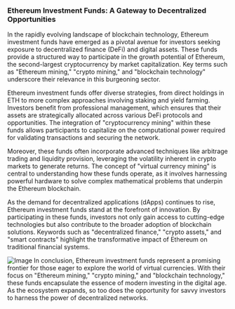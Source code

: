 ### Ethereum Investment Funds: A Gateway to Decentralized Opportunities

In the rapidly evolving landscape of blockchain technology, Ethereum investment funds have emerged as a pivotal avenue for investors seeking exposure to decentralized finance (DeFi) and digital assets. These funds provide a structured way to participate in the growth potential of Ethereum, the second-largest cryptocurrency by market capitalization. Key terms such as "Ethereum mining," "crypto mining," and "blockchain technology" underscore their relevance in this burgeoning sector.

Ethereum investment funds offer diverse strategies, from direct holdings in ETH to more complex approaches involving staking and yield farming. Investors benefit from professional management, which ensures that their assets are strategically allocated across various DeFi protocols and opportunities. The integration of "cryptocurrency mining" within these funds allows participants to capitalize on the computational power required for validating transactions and securing the network.

Moreover, these funds often incorporate advanced techniques like arbitrage trading and liquidity provision, leveraging the volatility inherent in crypto markets to generate returns. The concept of "virtual currency mining" is central to understanding how these funds operate, as it involves harnessing powerful hardware to solve complex mathematical problems that underpin the Ethereum blockchain.

As the demand for decentralized applications (dApps) continues to rise, Ethereum investment funds stand at the forefront of innovation. By participating in these funds, investors not only gain access to cutting-edge technologies but also contribute to the broader adoption of blockchain solutions. Keywords such as "decentralized finance," "crypto assets," and "smart contracts" highlight the transformative impact of Ethereum on traditional financial systems.


![Image](https://github.com/user-attachments/assets/31692037-0104-4703-abd1-696b6a7dd41b)
In conclusion, Ethereum investment funds represent a promising frontier for those eager to explore the world of virtual currencies. With their focus on "Ethereum mining," "crypto mining," and "blockchain technology," these funds encapsulate the essence of modern investing in the digital age. As the ecosystem expands, so too does the opportunity for savvy investors to harness the power of decentralized networks.